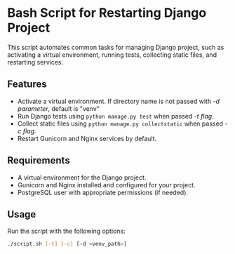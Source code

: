 # Bash Script for Restarting Django Project

This script automates common tasks for managing Django project, such as activating a virtual environment, running tests, collecting static files, and restarting services.

## Features

- Activate a virtual environment. If directory name is not passed with _-d parameter_, default is "venv"
- Run Django tests using `python manage.py test` when passed _-t flag_.
- Collect static files using `python manage.py collectstatic` when passed _-c flag_.
- Restart Gunicorn and Nginx services by default.

## Requirements

- A virtual environment for the Django project.
- Gunicorn and Nginx installed and configured for your project.
- PostgreSQL user with appropriate permissions (if needed).

## Usage

Run the script with the following options:

```bash
./script.sh [-t] [-c] [-d <venv_path>]
